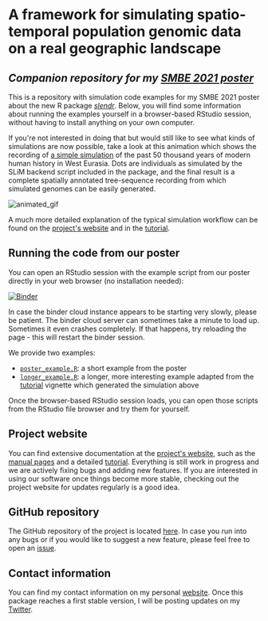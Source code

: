 # A framework for simulating spatio-temporal population genomic data on a real geographic landscape

## *Companion repository for my [SMBE 2021 poster](SMBE2021_poster.pdf)*

This is a repository with simulation code examples for my SMBE 2021 poster about the new R package [*slendr*](https://github.com/bodkan/slendr). Below, you will find some information about running the examples yourself in a browser-based RStudio session, without having to install anything on your own computer.

If you're not interested in doing that but would still like to see what kinds of simulations are now possible, take a look at this animation which shows the recording of [a simple simulation](longer_example.R) of the past 50 thousand years of modern human history in West Eurasia. Dots are individuals as simulated by the SLiM backend script included in the package, and the final result is a complete spatially annotated tree-sequence recording from which simulated genomes can be easily generated.

![animated_gif](longer_example.gif)

A much more detailed explanation of the typical simulation workflow can be found on the [project's website](https://bodkan.net/slendr) and in the [tutorial](https://bodkan.net/slendr/articles/slendr.html).

## Running the code from our poster

You can open an RStudio session with the example script from our poster directly in your web browser (no installation needed):

[![Binder](http://mybinder.org/badge.svg)](http://beta.mybinder.org/v2/gh/bodkan/smbe2021/main?urlpath=rstudio)

In case the binder cloud instance appears to be starting very slowly, please be patient. The binder cloud server can sometimes take a minute to load up. Sometimes it even crashes completely. If that happens, try reloading the page - this will restart the binder session.

We provide two examples:

-   [`poster_example.R`](poster_example.R): a short example from the poster
-   [`longer_example.R`](longer_example.R): a longer, more interesting example adapted from the [tutorial](https://bodkan.net/slendr/articles/slendr.html) vignette which generated the simulation above

Once the browser-based RStudio session loads, you can open those scripts from the RStudio file browser and try them for yourself.

## Project website

You can find extensive documentation at the [project's website](https://bodkan.net/slendr), such as the [manual pages](https://bodkan.net/slendr/reference/index.html) and a detailed [tutorial](https://bodkan.net/slendr/articles/slendr.html). Everything is still work in progress and we are actively fixing bugs and adding new features. If you are interested in using our software once things become more stable, checking out the project website for updates regularly is a good idea.

## GitHub repository

The GitHub repository of the project is located [here](https://github.com/bodkan/slendr). In case you run into any bugs or if you would like to suggest a new feature, please feel free to open an [issue](https://github.com/bodkan/slendr/issues).

## Contact information

You can find my contact information on my personal [website](https://bodkan.net). Once this package reaches a first stable version, I will be posting updates on my [Twitter](https://twitter.com/fleventy5).
